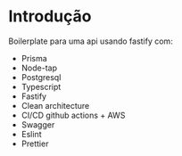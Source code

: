 # Introdução

Boilerplate para uma api usando fastify com:

* Prisma
* Node-tap
* Postgresql
* Typescript
* Fastify
* Clean architecture
* CI/CD github actions + AWS
* Swagger
* Eslint
* Prettier